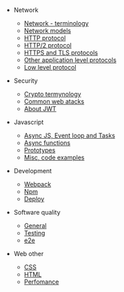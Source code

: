 - Network
  - [Network - terminology](/network/temynology.md)
  - [Network models](/network/network-model.md)
  - [HTTP protocol](/network/application-protocols-http.md)
  - [HTTP/2 protocol](/network/application-protocols-http2.md)
  - [HTTPS and TLS protocols](/network/application-protocols-https-tls.md)
  - [Other application level protocols](/network/application-protocols-other.md)
  - [Low level protocol](/network/low-level-protocols.md)

- Security
  - [Crypto termynology](/security/crypto_termynology.md)
  - [Common web atacks](/security/web-attacks.md)
  - [About JWT](/security/jwt.md)

- Javascript
  - [Async JS, Event loop and Tasks](/javascript/event-loop.md)
  - [Async functions](/javascript/async.md)
  - [Prototypes](/javascript/prototypes.md)
  - [Misc, code examples](/javascript/misc.md)
  
- Development
  - [Webpack](/development/webpack.md)
  - [Npm](/development/npm.md)
  - [Deploy](/development/deploy.md)
  
- Software quality
  - [General](/software-quality/software_quallity.md)
  - [Testing](/software-quality/testing.md)  
  - [e2e](/software-quality/e2e.md)  
  
- Web other
  - [CSS](/web/css.md)
  - [HTML](/web/html-other.md)
  - [Perfomance](/web/perfomance.md)